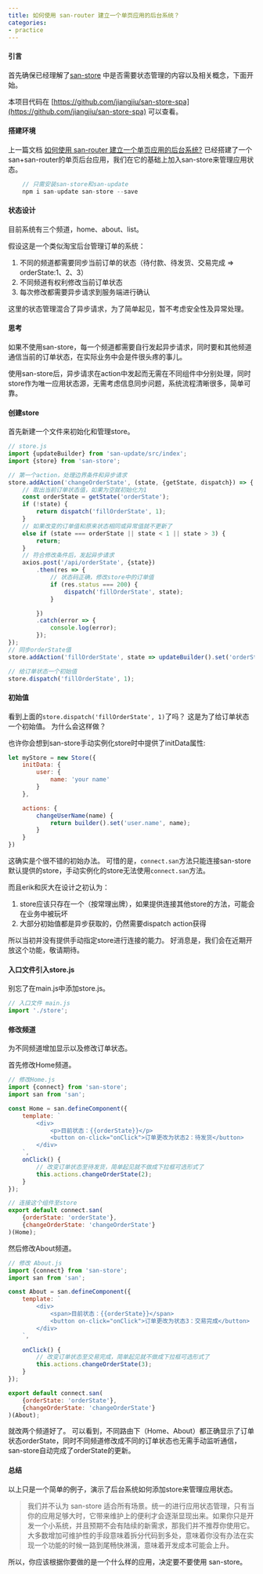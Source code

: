```yaml
---
title: 如何使用 san-router 建立一个单页应用的后台系统？
categories:
- practice
---
```


#### 引言
首先确保已经理解了[san-store](https://github.com/ecomfe/san-store) 中是否需要状态管理的内容以及相关概念，下面开始。

本项目代码在 [https://github.com/jiangjiu/san-store-spa](https://github.com/jiangjiu/san-store-spa) 可以查看。

#### 搭建环境
上一篇文档 [如何使用 san-router 建立一个单页应用的后台系统?](https://ecomfe.github.io/san/practice/san-router-spa/) 已经搭建了一个san+san-router的单页后台应用，我们在它的基础上加入san-store来管理应用状态。

```js
    // 只需安装san-store和san-update
    npm i san-update san-store --save
```

#### 状态设计
目前系统有三个频道，home、about、list。

假设这是一个类似淘宝后台管理订单的系统：

1. 不同的频道都需要同步当前订单的状态（待付款、待发货、交易完成 => orderState:1、2、3）
2. 不同频道有权利修改当前订单状态
3. 每次修改都需要异步请求到服务端进行确认

这里的状态管理混合了异步请求，为了简单起见，暂不考虑安全性及异常处理。

#### 思考
如果不使用san-store，每一个频道都需要自行发起异步请求，同时要和其他频道通信当前的订单状态，在实际业务中会是件很头疼的事儿。

使用san-store后，异步请求在action中发起而无需在不同组件中分别处理，同时store作为唯一应用状态源，无需考虑信息同步问题，系统流程清晰很多，简单可靠。

#### 创建store
首先新建一个文件来初始化和管理store。

```js
// store.js
import {updateBuilder} from 'san-update/src/index';
import {store} from 'san-store';

// 第一个action，处理边界条件和异步请求
store.addAction('changeOrderState', (state, {getState, dispatch}) => {
    // 取出当前订单状态值，如果为空就初始化为1
    const orderState = getState('orderState');
    if (!state) {
        return dispatch('fillOrderState', 1);
    }
    // 如果改变的订单值和原来状态相同或异常值就不更新了
    else if (state === orderState || state < 1 || state > 3) {
        return;
    }
    // 符合修改条件后，发起异步请求
    axios.post('/api/orderState', {state})
        .then(res => {
            // 状态码正确，修改store中的订单值
            if (res.status === 200) {
                dispatch('fillOrderState', state);
            }

        })
        .catch(error => {
            console.log(error);
        });
});
// 同步orderState值
store.addAction('fillOrderState', state => updateBuilder().set('orderState', state));

// 给订单状态一个初始值
store.dispatch('fillOrderState', 1);
```
#### 初始值
看到上面的`store.dispatch('fillOrderState', 1)`了吗？
这是为了给订单状态一个初始值。
为什么会这样做？

也许你会想到san-store手动实例化store时中提供了initData属性:

```js
let myStore = new Store({
    initData: {
        user: {
            name: 'your name'
        }
    },

    actions: {
        changeUserName(name) {
            return builder().set('user.name', name);
        }
    }
})
```

这确实是个很不错的初始办法。
可惜的是，`connect.san`方法只能连接san-store默认提供的store，手动实例化的store无法使用`connect.san`方法。

而且erik和灰大在设计之初认为：

1. store应该只存在一个（按常理出牌），如果提供连接其他store的方法，可能会在业务中被玩坏
2. 大部分初始值都是异步获取的，仍然需要dispatch action获得

所以当初并没有提供手动指定store进行连接的能力。
好消息是，我们会在近期开放这个功能，敬请期待。

#### 入口文件引入store.js
别忘了在main.js中添加store.js。

```js
// 入口文件 main.js
import './store';
```

#### 修改频道

为不同频道增加显示以及修改订单状态。

首先修改Home频道。

```js
// 修改Home.js
import {connect} from 'san-store';
import san from 'san';

const Home = san.defineComponent({
    template: `
        <div>
            <p>目前状态：{{orderState}}</p>
            <button on-click="onClick">订单更改为状态2：待发货</button>
        </div>
    `,
    onClick() {
        // 改变订单状态至待发货，简单起见就不做成下拉框可选形式了
        this.actions.changeOrderState(2);
    }
});

// 连接这个组件至store
export default connect.san(
    {orderState: 'orderState'},
    {changeOrderState: 'changeOrderState'}
)(Home);

```

然后修改About频道。

```js
// 修改 About.js
import {connect} from 'san-store';
import san from 'san';

const About = san.defineComponent({
    template: `
        <div>
            <span>目前状态：{{orderState}}</span>
            <button on-click="onClick">订单更改为状态3：交易完成</button>
        </div>
    `,

    onClick() {
        // 改变订单状态至交易完成，简单起见就不做成下拉框可选形式了
        this.actions.changeOrderState(3);
    }
});

export default connect.san(
    {orderState: 'orderState'},
    {changeOrderState: 'changeOrderState'}
)(About);
```

就改两个频道好了。
可以看到，不同路由下（Home、About）都正确显示了订单状态orderState，同时不同频道修改成不同的订单状态也无需手动监听通信，san-store自动完成了orderState的更新。

#### 总结
以上只是一个简单的例子，演示了后台系统如何添加store来管理应用状态。

>我们并不认为 san-store 适合所有场景。统一的进行应用状态管理，只有当你的应用足够大时，它带来维护上的便利才会逐渐显现出来。如果你只是开发一个小系统，并且预期不会有陆续的新需求，那我们并不推荐你使用它。大多数增加可维护性的手段意味着拆分代码到多处，意味着你没有办法在实现一个功能的时候一路到尾畅快淋漓，意味着开发成本可能会上升。

所以，你应该根据你要做的是一个什么样的应用，决定要不要使用 san-store。







